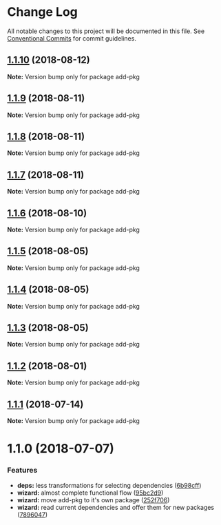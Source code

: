# Change Log

All notable changes to this project will be documented in this file.
See [Conventional Commits](https://conventionalcommits.org) for commit guidelines.

<a name="1.1.10"></a>
## [1.1.10](https://github.com/danielo515/packages/compare/add-pkg@1.1.9...add-pkg@1.1.10) (2018-08-12)




**Note:** Version bump only for package add-pkg

<a name="1.1.9"></a>
## [1.1.9](https://github.com/danielo515/packages/compare/add-pkg@1.1.8...add-pkg@1.1.9) (2018-08-11)




**Note:** Version bump only for package add-pkg

<a name="1.1.8"></a>
## [1.1.8](https://github.com/danielo515/packages/compare/add-pkg@1.1.7...add-pkg@1.1.8) (2018-08-11)




**Note:** Version bump only for package add-pkg

<a name="1.1.7"></a>
## [1.1.7](https://github.com/danielo515/packages/compare/add-pkg@1.1.6...add-pkg@1.1.7) (2018-08-11)




**Note:** Version bump only for package add-pkg

<a name="1.1.6"></a>
## [1.1.6](https://github.com/danielo515/packages/compare/add-pkg@1.1.5...add-pkg@1.1.6) (2018-08-10)




**Note:** Version bump only for package add-pkg

<a name="1.1.5"></a>
## [1.1.5](https://github.com/danielo515/packages/compare/add-pkg@1.1.4...add-pkg@1.1.5) (2018-08-05)




**Note:** Version bump only for package add-pkg

<a name="1.1.4"></a>
## [1.1.4](https://github.com/danielo515/packages/compare/add-pkg@1.1.3...add-pkg@1.1.4) (2018-08-05)




**Note:** Version bump only for package add-pkg

<a name="1.1.3"></a>
## [1.1.3](https://github.com/danielo515/packages/compare/add-pkg@1.1.2...add-pkg@1.1.3) (2018-08-05)




**Note:** Version bump only for package add-pkg

<a name="1.1.2"></a>
## [1.1.2](https://github.com/danielo515/packages/compare/add-pkg@1.1.1...add-pkg@1.1.2) (2018-08-01)




**Note:** Version bump only for package add-pkg

<a name="1.1.1"></a>
## [1.1.1](https://github.com/danielo515/packages/compare/add-pkg@1.1.0...add-pkg@1.1.1) (2018-07-14)




**Note:** Version bump only for package add-pkg

<a name="1.1.0"></a>
# 1.1.0 (2018-07-07)


### Features

* **deps:** less transformations for selecting dependencies ([6b98cff](https://github.com/danielo515/packages/commit/6b98cff))
* **wizard:** almost complete functional flow ([95bc2d9](https://github.com/danielo515/packages/commit/95bc2d9))
* **wizard:** move add-pkg to it's own package ([252f706](https://github.com/danielo515/packages/commit/252f706))
* **wizard:** read current dependencies and offer them for new packages ([7896047](https://github.com/danielo515/packages/commit/7896047))

